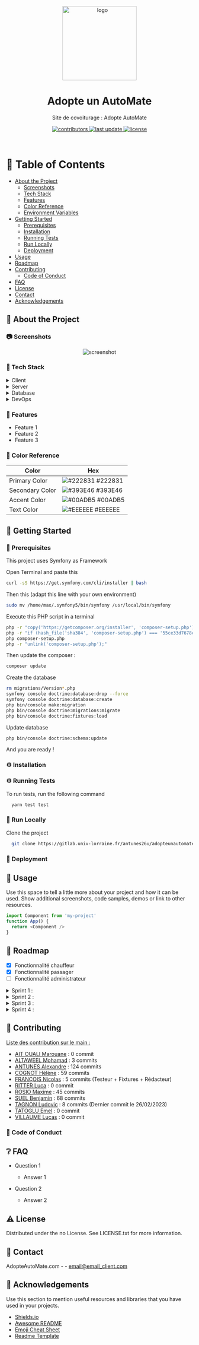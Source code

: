 <!--
Hey, thanks for using the awesome-readme-template template.  
If you have any enhancements, then fork this project and create a pull request 
or just open an issue with the label "enhancement".
Don't forget to give this project a star for additional support ;)
Maybe you can mention me or this repo in the acknowledgements too
-->
<div align="center">

  <img src="images/logo1.png" alt="logo" width="200" height="auto" />
  <h1>Adopte un AutoMate</h1>
  
  <p>
    Site de covoiturage : Adopte AutoMate 
  </p>
  
  
<!-- Badges -->
<!-- TODO :  faire les badges pour notre projet (version gitlab)-->
<p>
    <a href="https://gitlab.univ-lorraine.fr/antunes26u/adopteunautomate/-/graphs/main">
      <img src="https://img.shields.io/badge/contributors-9-red" alt="contributors" />
    </a>
    <a href="https://gitlab.univ-lorraine.fr/antunes26u/adopteunautomate/-/commits/main">
      <img src="https://img.shields.io/badge/-last%20update-yellow" alt="last update" />
    </a>
    <a href="https://github.com/Louis3797/awesome-readme-template/blob/master/LICENSE">
      <img src="https://img.shields.io/badge/licence-MIT-green" alt="license" />
    </a>
</p>
   
</div>

<br />

<!-- Table of Contents -->
# :notebook_with_decorative_cover: Table of Contents

- [About the Project](#star2-about-the-project)
  * [Screenshots](#camera-screenshots)
  * [Tech Stack](#space_invader-tech-stack)
  * [Features](#dart-features)
  * [Color Reference](#art-color-reference)
  * [Environment Variables](#key-environment-variables)
- [Getting Started](#toolbox-getting-started)
  * [Prerequisites](#bangbang-prerequisites)
  * [Installation](#gear-installation)
  * [Running Tests](#test_tube-running-tests)
  * [Run Locally](#running-run-locally)
  * [Deployment](#triangular_flag_on_post-deployment)
- [Usage](#eyes-usage)
- [Roadmap](#compass-roadmap)
- [Contributing](#wave-contributing)
  * [Code of Conduct](#scroll-code-of-conduct)
- [FAQ](#grey_question-faq)
- [License](#warning-license)
- [Contact](#handshake-contact)
- [Acknowledgements](#gem-acknowledgements)

  

<!-- About the Project -->
## :star2: About the Project


<!-- Screenshots -->
### :camera: Screenshots

<div align="center"> 
  <img src="https://placehold.co/600x400?text=Your+Screenshot+here" alt="screenshot" />
</div>


<!-- TechStack -->
### :space_invader: Tech Stack

<details>
  <summary>Client</summary>
  <ul>
    <li><a href="https://www.typescriptlang.org/">Typescript</a></li>
    <li><a href="https://nextjs.org/">Next.js</a></li>
    <li><a href="https://reactjs.org/">React.js</a></li>
    <li><a href="https://tailwindcss.com/">TailwindCSS</a></li>
  </ul>
</details>

<details>
  <summary>Server</summary>
  <ul>
    <li><a href="https://www.typescriptlang.org/">Typescript</a></li>
    <li><a href="https://expressjs.com/">Express.js</a></li>
    <li><a href="https://go.dev/">Golang</a></li>
    <li><a href="https://nestjs.com/">Nest.js</a></li>
    <li><a href="https://socket.io/">SocketIO</a></li>
    <li><a href="https://www.prisma.io/">Prisma</a></li>    
    <li><a href="https://www.apollographql.com/">Apollo</a></li>
    <li><a href="https://graphql.org/">GraphQL</a></li>
  </ul>
</details>

<details>
<summary>Database</summary>
  <ul>
    <li><a href="https://www.mysql.com/">MySQL</a></li>
  </ul>
</details>

<details>
<summary>DevOps</summary>
  <ul>
    <li><a href="https://www.docker.com/">Docker</a></li>
  </ul>
</details>

<!-- Features -->
### :dart: Features

- Feature 1
- Feature 2
- Feature 3

<!-- Color Reference -->
### :art: Color Reference

| Color             | Hex                                                                |
| ----------------- | ------------------------------------------------------------------ |
| Primary Color | ![#222831](https://via.placeholder.com/10/222831?text=+) #222831 |
| Secondary Color | ![#393E46](https://via.placeholder.com/10/393E46?text=+) #393E46 |
| Accent Color | ![#00ADB5](https://via.placeholder.com/10/00ADB5?text=+) #00ADB5 |
| Text Color | ![#EEEEEE](https://via.placeholder.com/10/EEEEEE?text=+) #EEEEEE |

<!-- Getting Started -->
## 	:toolbox: Getting Started

<!-- Prerequisites -->
### :wrench: Prerequisites


This project uses Symfony as Framework

Open Terminal and paste this 
```bash
curl -sS https://get.symfony.com/cli/installer | bash
```
Then this  (adapt this line with your own environment)
```bash
sudo mv /home/max/.symfony5/bin/symfony /usr/local/bin/symfony 
```
Execute this PHP script in a terminal
```bash
php -r "copy('https://getcomposer.org/installer', 'composer-setup.php');"
php -r "if (hash_file('sha384', 'composer-setup.php') === '55ce33d7678c5a611085589f1f3ddf8b3c52d662cd01d4ba75c0ee0459970c2200a51f492d557530c71c15d8dba01eae') { echo 'Installer verified'; } else { echo 'Installer corrupt'; unlink('composer-setup.php'); } echo PHP_EOL;"
php composer-setup.php
php -r "unlink('composer-setup.php');"
```

Then update the composer : 
```bash 
composer update
```
Create the database
```bash
rm migrations/Version*.php
symfony console doctrine:database:drop --force
symfony console doctrine:database:create
php bin/console make:migration
php bin/console doctrine:migrations:migrate
php bin/console doctrine:fixtures:load
```

Update database 
```bash
php bin/console doctrine:schema:update
```

And you are ready ! 


<!-- Installation -->
### :gear: Installation


   
<!-- Running Tests -->
### :gear: Running Tests

To run tests, run the following command

```bash
  yarn test test
```

<!-- Run Locally -->
### :running: Run Locally

Clone the project

```bash
  git clone https://gitlab.univ-lorraine.fr/antunes26u/adopteunautomate.git
```





<!-- Deployment -->
### :triangular_flag_on_post: Deployment



<!-- Usage -->
## :eyes: Usage

Use this space to tell a little more about your project and how it can be used. Show additional screenshots, code samples, demos or link to other resources.


```javascript
import Component from 'my-project'
function App() {
  return <Component />
}
```

<!-- Roadmap -->
## :scroll: Roadmap

* [x] Fonctionnalité chauffeur
* [x] Fonctionnalité passager
* [ ] Fonctionnalité administrateur

<details>
<summary>Sprint 1 :</summary>
  <ul>
    <li>* [x] Créer un compte </li>
    <li>* [x] Connexion/Déconnexion</li>
    <li>* [x] Consulter son compte</li>
    <li>* [x] Modifier son compte</li>
    <li>* [x] Supprimer son compte</li>
    <li>* [x] Proposer un voyage</li>
    <li>* [x] Créer un groupe d’amis</li>
  </ul>
</details>

<details>
<summary>Sprint 2 :</summary>
  <ul>
    <li>* [ ] Mot de passe oublié</li>
    <li>* [x] Consulter notifications</li>
    <li>* [x] Supprimer notification</li>
    <li>* [x] Modifier/supprimer photo</li>
    <li>* [x] S’inscrire à/se rétracter d’un trajet</li>
    <li>* [x] Accepter/refuser un passager</li>
    <li>* [x] Modifier/supprimer un trajet</li>
  </ul>
</details>

<details>
<summary>Sprint 3 :</summary>
  <ul>
    <li>* [x] Rechercher un voyage</li>
    <li>* [x] Voir les détails d’un trajet</li>
    <li>* [x] Voir les trajets existants</li>
    <li>* [x] Voir les trajets auxquels le passager a été accepté</li>
    <li>* [x] Voir les trajets auxquels le passager est inscrit</li>
    <li>* [x] Historique trajet</li>
    <li>* [x] Valider fin trajet</li>
    <li>* [ ] Ajouter note de satisfaction individuelle après trajet</li>
    <li>* [ ] Modifier note de satisfaction individuelle après trajet</li>
  </ul>
</details>

<details>
<summary>Sprint 4 :</summary>
  <ul>
    <li>* [x] Consulter ses groupes d’amis</li>
    <li>* [x] Supprimer un groupe d’amis</li>
    <li>* [x] Modifier groupe d’amis</li>
    <li>* [x] Accéder aux données et groupes d’un utilisateur</li>
    <li>* [x] Accéder à un trajet précis</li>
    <li>* [x] Modifier le trajet</li>
    <li>* [x] Supprimer le trajet</li>
  </ul>
</details>





<!-- Contributing -->
## :wave: Contributing

<a href="https://gitlab.univ-lorraine.fr/antunes26u/adopteunautomate/-/graphs/main">
  Liste des contribution sur le main :
</a>
<ul>
  <li><a href="https://gitlab.univ-lorraine.fr/aitouali1u">AIT OUALI Marouane</a> : 0 commit</li>
  <li><a href="https://gitlab.univ-lorraine.fr/altaweel3u">ALTAWEEL Mohamad</a> : 3 commits</li>
  <li><a href="https://gitlab.univ-lorraine.fr/antunes26u">ANTUNES Alexandre</a> : 124 commits</li>
  <li><a href="https://gitlab.univ-lorraine.fr/guerrier8u">COGNOT Hélène</a> : 59 commits</li>
  <li><a href="https://gitlab.univ-lorraine.fr/franco369u">FRANÇOIS Nicolas</a> : 5 commits (Testeur + Fixtures + Rédacteur)</li>
  <li><a href="https://gitlab.univ-lorraine.fr/ritter23u">RITTER Luca</a> : 0 commit</li>
  <li><a href="https://gitlab.univ-lorraine.fr/rosio1u">ROSIO Maxime</a> : 45 commits</li>
  <li><a href="https://gitlab.univ-lorraine.fr/suel1u">SUEL Benjamin</a> : 68 commits</li>
  <li><a href="https://gitlab.univ-lorraine.fr/tagnon3u">TAGNON Ludovic</a> : 8 commits (Dernier commit le 26/02/2023)</li>
  <li><a href="https://gitlab.univ-lorraine.fr/tatoglu2u">TATOGLU Emel</a> : 0 commit</li>
  <li><a href="https://gitlab.univ-lorraine.fr/villaum55u">VILLAUME Lucas</a> : 0 commit</li>
</ul>

<!-- Code of Conduct -->
### :scroll: Code of Conduct



<!-- FAQ -->
## :grey_question: FAQ

- Question 1

  + Answer 1

- Question 2

  + Answer 2


<!-- License -->
## :warning: License

Distributed under the no License. See LICENSE.txt for more information.


<!-- Contact -->
## :handshake: Contact

AdopteAutoMate.com -  - email@email_client.com

<!-- Acknowledgments -->
## :gem: Acknowledgements

Use this section to mention useful resources and libraries that you have used in your projects.

 - [Shields.io](https://shields.io/)
 - [Awesome README](https://github.com/matiassingers/awesome-readme)
 - [Emoji Cheat Sheet](https://github.com/ikatyang/emoji-cheat-sheet/blob/master/README.md#travel--places)
 - [Readme Template](https://github.com/othneildrew/Best-README-Template)
